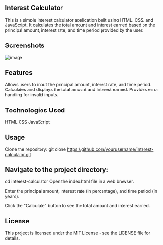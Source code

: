 ## Interest Calculator
This is a simple interest calculator application built using HTML, CSS, and JavaScript. It calculates the total amount and interest earned based on the principal amount, interest rate, and time period provided by the user.
## Screenshots
![image](https://github.com/Afrid1919/Interest_Calculator/assets/132122733/09096398-0a27-4e64-af09-208590924696)

## Features
Allows users to input the principal amount, interest rate, and time period.
Calculates and displays the total amount and interest earned.
Provides error handling for invalid inputs.

## Technologies Used
HTML
CSS
JavaScript

## Usage
Clone the repository:
git clone https://github.com/yourusername/interest-calculator.git

## Navigate to the project directory:
cd interest-calculator
Open the index.html file in a web browser.

Enter the principal amount, interest rate (in percentage), and time period (in years).

Click the "Calculate" button to see the total amount and interest earned.

## License
This project is licensed under the MIT License - see the LICENSE file for details.

